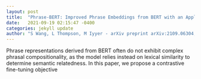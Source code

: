 ```yaml
---
layout: post
title:  "Phrase-BERT: Improved Phrase Embeddings from BERT with an Application to Corpus Exploration"
date:   2021-09-19 02:15:47 -0400
categories: jekyll update
author: "S Wang, L Thompson, M Iyyer - arXiv preprint arXiv:2109.06304, 2021"
---
```

Phrase representations derived from BERT often do not exhibit complex phrasal compositionality, as the model relies instead on lexical similarity to determine semantic relatedness. In this paper, we propose a contrastive fine-tuning objective
